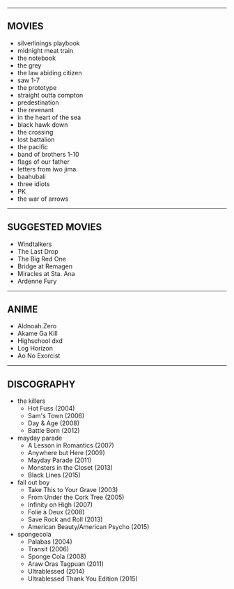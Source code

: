 -----------------
MOVIES
-----------------
* silverlinings playbook
* midnight meat train
* the notebook
* the grey
* the law abiding citizen
* saw 1-7
* the prototype
* straight outta compton
* predestination
* the revenant
* in the heart of the sea
* black hawk down
* the crossing
* lost battalion
* the pacific
* band of brothers 1-10
* flags of our father
* letters from iwo jima
* baahubali
* three idiots
* PK
* the war of arrows

  
-----------------
SUGGESTED MOVIES
-----------------
* Windtalkers
* The Last Drop
* The Big Red One
* Bridge at Remagen
* Miracles at Sta. Ana
* Ardenne Fury


-----------------
ANIME
-----------------
* Aldnoah.Zero
* Akame Ga Kill
* Highschool dxd
* Log Horizon
* Ao No Exorcist


-----------------
DISCOGRAPHY
-----------------
* the killers
	* Hot Fuss (2004)
	* Sam's Town (2006)
	* Day & Age (2008)
	* Battle Born (2012)
* mayday parade
	* A Lesson in Romantics (2007)
	* Anywhere but Here (2009)
	* Mayday Parade (2011)
	* Monsters in the Closet (2013)
	* Black Lines (2015)
* fall out boy
	* Take This to Your Grave (2003)
	* From Under the Cork Tree (2005)
	* Infinity on High (2007)
	* Folie à Deux (2008)
	* Save Rock and Roll (2013)
	* American Beauty/American Psycho (2015)
* spongecola
	* Palabas (2004)
	* Transit (2006)
	* Sponge Cola (2008)
	* Araw Oras Tagpuan (2011)
	* Ultrablessed (2014)
	* Ultrablessed Thank You Edition (2015)
